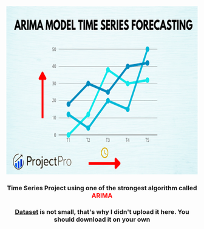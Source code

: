 <div align="center">
  <a href="https://github.com/roostamovic/ARIMA">
    <img src="arima.png" alt="Logo" width="1000" height="444">
  </a>
  <h3>Time Series Project using one of the strongest algorithm called <b style="color:red">ARIMA</b></h3> 
  <h3><a href="https://www.kaggle.com/psundar/globallandtemperature">Dataset</a> is not small, that's why I didn't upload it here. You should download it on your own</h3>
</div>
